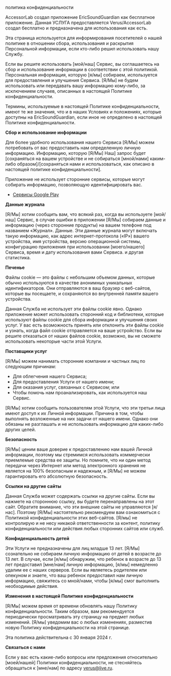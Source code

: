 политика конфиденциальности  

AccessorLab создал приложение EricSoundGuardian как бесплатное приложение. Данная УСЛУГА предоставляется Verus/AccessorLab создал бесплатно и предназначена для использования как есть.
                </font></font></p> <p><font style="vertical-align: inherit;"><font style="vertical-align: inherit;">
                  Эта страница используется для информирования посетителей о нашей политике в отношении сбора, использования и раскрытия Персональной информации, если кто-либо решил использовать нашу Службу.
                </font></font></p> <p><font style="vertical-align: inherit;"><font style="vertical-align: inherit;">
                  Если вы решите использовать [мой/наш] Сервис, вы соглашаетесь на сбор и использование информации в соответствии с этой политикой. </font><font style="vertical-align: inherit;">Персональная информация, которую [я/мы] собираем, используется для предоставления и улучшения Сервиса. </font><font style="vertical-align: inherit;">[Я/Мы] не будем использовать или передавать вашу информацию кому-либо, за исключением случаев, описанных в настоящей Политике конфиденциальности.
                </font></font></p> <p><font style="vertical-align: inherit;"><font style="vertical-align: inherit;">
                  Термины, используемые в настоящей Политике конфиденциальности, имеют те же значения, что и в наших Условиях и положениях, которые доступны на EricSoundGuardian, если иное не определено в настоящей Политике конфиденциальности.
                </font></font></p> <p><strong><font style="vertical-align: inherit;"><font style="vertical-align: inherit;">Сбор и использование информации</font></font></strong></p> <p><font style="vertical-align: inherit;"><font style="vertical-align: inherit;">
                  Для более удобного использования нашего Сервиса [Я/Мы] можем потребовать от вас предоставить нам определенную личную информацию. Информацию, которую [Я/Мы] Наш] запрос будет [сохраняться на вашем устройстве и не собираться [мной/нами] каким-либо образом]/[сохраняться нами и использоваться, как описано в настоящей политике конфиденциальности].
                </font></font></p> <div><p><font style="vertical-align: inherit;"><font style="vertical-align: inherit;">
                    Приложение не использует сторонние сервисы, которые могут собирать информацию, позволяющую идентифицировать вас.
                  </font></p> <ul><li><a href="https://www.google.com/policies/privacy/" target="_blank" rel="noopener noreferrer"><font style="vertical-align: inherit;"><font style="vertical-align: inherit;">Сервисы Google Play</font></font></a></li><!----><!----><!----><!----><!----><!----><!----><!----><!----><!----><!----><!----><!----><!----><!----><!----><!----><!----><!----><!----><!----><!----><!----><!----><!----><!----><!----><!----></ul></div> <p><strong><font style="vertical-align: inherit;"><font style="vertical-align: inherit;">Данные журнала</font></font></strong></p> <p><font style="vertical-align: inherit;"><font style="vertical-align: inherit;">
                  [Я/Мы] хотим сообщить вам, что всякий раз, когда вы используете [мой/наш] Сервис, в случае ошибки в приложении [Я/Мы] собираем данные и информацию (через сторонние продукты) на вашем телефоне под названием «Журнал». Данные. </font><font style="vertical-align: inherit;">Эти данные журнала могут включать такую ​​информацию, как адрес интернет-протокола («IP») вашего устройства, имя устройства, версию операционной системы, конфигурацию приложения при использовании [моего/нашего] Сервиса, время и дату использования вами Сервиса. и другая статистика.
                </font></font></p> <p><strong><font style="vertical-align: inherit;"><font style="vertical-align: inherit;">Печенье</font></font></strong></p> <p><font style="vertical-align: inherit;"><font style="vertical-align: inherit;">
                  Файлы cookie — это файлы с небольшим объемом данных, которые обычно используются в качестве анонимных уникальных идентификаторов. </font><font style="vertical-align: inherit;">Они отправляются в ваш браузер с веб-сайтов, которые вы посещаете, и сохраняются во внутренней памяти вашего устройства.
                </font></font></p> <p><font style="vertical-align: inherit;"><font style="vertical-align: inherit;">
                  Данная Служба не использует эти файлы cookie явно. </font><font style="vertical-align: inherit;">Однако приложение может использовать сторонний код и библиотеки, которые используют файлы cookie для сбора информации и улучшения своих услуг. </font><font style="vertical-align: inherit;">У вас есть возможность принять или отклонить эти файлы cookie и узнать, когда файл cookie отправляется на ваше устройство. </font><font style="vertical-align: inherit;">Если вы решите отказаться от наших файлов cookie, возможно, вы не сможете использовать некоторые части этой Услуги.
                </font></font></p> <p><strong><font style="vertical-align: inherit;"><font style="vertical-align: inherit;">Поставщики услуг</font></font></strong></p> <p><font style="vertical-align: inherit;"><font style="vertical-align: inherit;">
                  [Я/Мы] можем нанимать сторонние компании и частных лиц по следующим причинам:
                </font></font></p> <ul><li><font style="vertical-align: inherit;"><font style="vertical-align: inherit;">Для облегчения нашего Сервиса;</font></font></li> <li><font style="vertical-align: inherit;"><font style="vertical-align: inherit;">Для предоставления Услуги от нашего имени;</font></font></li> <li><font style="vertical-align: inherit;"><font style="vertical-align: inherit;">Для оказания услуг, связанных с Сервисом; </font><font style="vertical-align: inherit;">или</font></font></li> <li><font style="vertical-align: inherit;"><font style="vertical-align: inherit;">Чтобы помочь нам проанализировать, как используется наш Сервис.</font></font></li></ul> <p><font style="vertical-align: inherit;"><font style="vertical-align: inherit;">
                  [Я/Мы] хотим сообщить пользователям этой Услуги, что эти третьи лица имеют доступ к их Личной информации. </font><font style="vertical-align: inherit;">Причина в том, чтобы выполнять возложенные на них задачи от нашего имени. </font><font style="vertical-align: inherit;">Однако они обязаны не разглашать и не использовать информацию для каких-либо других целей.
                </font></font></p> <p><strong><font style="vertical-align: inherit;"><font style="vertical-align: inherit;">Безопасность</font></font></strong></p> <p><font style="vertical-align: inherit;"><font style="vertical-align: inherit;">
                  [Я/Мы] ценим ваше доверие к предоставлению нам вашей Личной информации, поэтому мы стремимся использовать коммерчески приемлемые средства ее защиты. </font><font style="vertical-align: inherit;">Но помните, что ни один метод передачи через Интернет или метод электронного хранения не является на 100% безопасным и надежным, и [Я/Мы] не можем гарантировать его абсолютную безопасность.
                </font></font></p> <p><strong><font style="vertical-align: inherit;"><font style="vertical-align: inherit;">Ссылки на другие сайты</font></font></strong></p> <p><font style="vertical-align: inherit;"><font style="vertical-align: inherit;">
                  Данная Служба может содержать ссылки на другие сайты. </font><font style="vertical-align: inherit;">Если вы нажмете на стороннюю ссылку, вы будете перенаправлены на этот сайт. </font><font style="vertical-align: inherit;">Обратите внимание, что эти внешние сайты не управляются [я/нас]. </font><font style="vertical-align: inherit;">Поэтому [Я/Мы] настоятельно рекомендуем вам ознакомиться с Политикой конфиденциальности этих веб-сайтов. </font><font style="vertical-align: inherit;">[Я/мы] не контролирую и не несу никакой ответственности за контент, политику конфиденциальности или действия любых сторонних сайтов или служб.
                </font></font></p> <p><strong><font style="vertical-align: inherit;"><font style="vertical-align: inherit;">Конфиденциальность детей</font></font></strong></p> <div><p><font style="vertical-align: inherit;"><font style="vertical-align: inherit;">
                    Эти Услуги не предназначены для лиц младше 13 лет. [Я/Мы] сознательно не собираем личную информацию от детей в возрасте до 13 лет. </font><font style="vertical-align: inherit;">В случае, если [я/мы] обнаружим, что ребенок в возрасте до 13 лет предоставил [мне/нам] личную информацию, [я/мы] немедленно удалим ее с наших серверов. </font><font style="vertical-align: inherit;">Если вы являетесь родителем или опекуном и знаете, что ваш ребенок предоставил нам личную информацию, свяжитесь со мной/нами, чтобы [я/мы] смог выполнить необходимые действия.
                  </font></font></p></div> <!----> <p><strong><font style="vertical-align: inherit;"><font style="vertical-align: inherit;">Изменения в настоящей Политике конфиденциальности</font></font></strong></p> <p><font style="vertical-align: inherit;"><font style="vertical-align: inherit;">
                  [Я/Мы] можем время от времени обновлять нашу Политику конфиденциальности. </font><font style="vertical-align: inherit;">Таким образом, вам рекомендуется периодически просматривать эту страницу на предмет любых изменений. </font><font style="vertical-align: inherit;">[Я/мы] уведомим вас о любых изменениях, разместив новую Политику конфиденциальности на этой странице.
                </font></font></p> <p><font style="vertical-align: inherit;"><font style="vertical-align: inherit;">Эта политика действительна с 30 января 2024 г.</font></font></p> <p><strong><font style="vertical-align: inherit;"><font style="vertical-align: inherit;">Связаться с нами</font></font></strong></p> <p><font style="vertical-align: inherit;"><font style="vertical-align: inherit;">
                  Если у вас есть какие-либо вопросы или предложения относительно [моей/нашей] Политики конфиденциальности, не стесняйтесь обращаться к [мне/нам] по адресу verus@live.ru.

      

